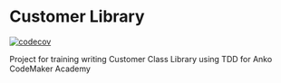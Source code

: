 # Customer Library
[![codecov](https://codecov.io/gh/dragongling/customer-library/branch/develop/graph/badge.svg?token=wQ5F8PuJHV)](https://codecov.io/gh/dragongling/customer-library/branch/develop)

Project for training writing Customer Class Library using TDD for Anko CodeMaker Academy
